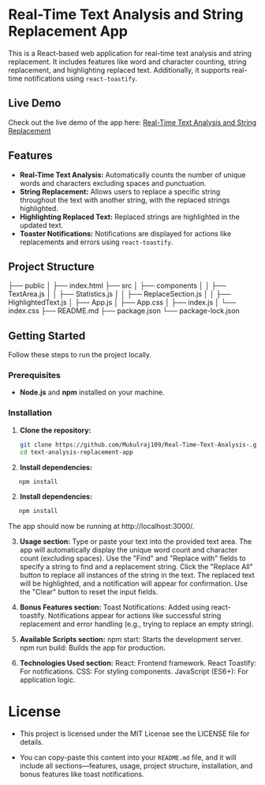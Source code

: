 # Real-Time Text Analysis and String Replacement App

This is a React-based web application for real-time text analysis and string replacement. It includes features like word and character counting, string replacement, and highlighting replaced text. Additionally, it supports real-time notifications using `react-toastify`.

## Live Demo

Check out the live demo of the app here: [Real-Time Text Analysis and String Replacement](https://realtime-text-analysis.netlify.app/)

## Features

- **Real-Time Text Analysis:** Automatically counts the number of unique words and characters excluding spaces and punctuation.
- **String Replacement:** Allows users to replace a specific string throughout the text with another string, with the replaced strings highlighted.
- **Highlighting Replaced Text:** Replaced strings are highlighted in the updated text.
- **Toaster Notifications:** Notifications are displayed for actions like replacements and errors using `react-toastify`.

## Project Structure

├── public │ ├── index.html ├── src │ ├── components │ │ ├── TextArea.js │ │ ├── Statistics.js │ │ ├── ReplaceSection.js │ │ ├── HighlightedText.js │ ├── App.js │ ├── App.css │ ├── index.js │ └── index.css ├── README.md ├── package.json └── package-lock.json


## Getting Started

Follow these steps to run the project locally.

### Prerequisites

- **Node.js** and **npm** installed on your machine.

### Installation

1. **Clone the repository:**
   ```bash
   git clone https://github.com/Mukulraj109/Real-Time-Text-Analysis-.git
   cd text-analysis-replacement-app

2. **Install dependencies:**
 ```bash
    npm install
 ```

2. **Install dependencies:**
 ```bash
    npm install
  ```
The app should now be running at http://localhost:3000/.

3. **Usage section:**
Type or paste your text into the provided text area.
The app will automatically display the unique word count and character count (excluding spaces).
Use the "Find" and "Replace with" fields to specify a string to find and a replacement string.
Click the "Replace All" button to replace all instances of the string in the text.
The replaced text will be highlighted, and a notification will appear for confirmation.
Use the "Clear" button to reset the input fields.

4. **Bonus Features section:**
Toast Notifications: Added using react-toastify. Notifications appear for actions like successful string replacement and error handling (e.g., trying to replace an empty string).


 5. **Available Scripts section:**
npm start: Starts the development server.
npm run build: Builds the app for production.

6. **Technologies Used section:** 
React: Frontend framework.
React Toastify: For notifications.
CSS: For styling components.
JavaScript (ES6+): For application logic.


# License
- This project is licensed under the MIT License see the LICENSE file for details.

- You can copy-paste this content into your `README.md` file, and it will include all sections—features, usage, project structure, installation, and bonus features like toast notifications.
